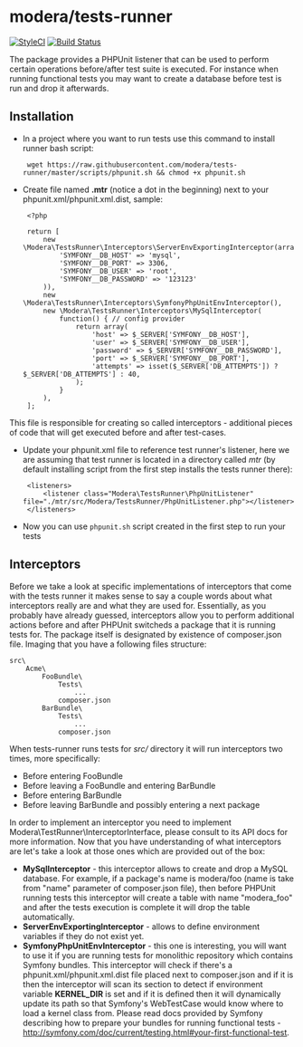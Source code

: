 # modera/tests-runner

[![StyleCI](https://styleci.io/repos/66460721/shield)](https://styleci.io/repos/66460721)
[![Build Status](https://travis-ci.org/modera/tests-runner.svg?branch=master)](https://travis-ci.org/modera/tests-runner)

The package provides a PHPUnit listener that can be used to perform certain operations before/after test suite is 
executed. For instance when running functional tests you may want to create a database before test is run and drop 
it afterwards.

## Installation

 * In a project where you want to run tests use this command to install runner bash script:
 
        wget https://raw.githubusercontent.com/modera/tests-runner/master/scripts/phpunit.sh && chmod +x phpunit.sh

 * Create file named **.mtr** (notice a dot in the beginning) next to your phpunit.xml/phpunit.xml.dist, sample:
 
        <?php
        
        return [
            new \Modera\TestsRunner\Interceptors\ServerEnvExportingInterceptor(array(
                'SYMFONY__DB_HOST' => 'mysql',
                'SYMFONY__DB_PORT' => 3306,
                'SYMFONY__DB_USER' => 'root',
                'SYMFONY__DB_PASSWORD' => '123123'
            )),
            new \Modera\TestsRunner\Interceptors\SymfonyPhpUnitEnvInterceptor(),
            new \Modera\TestsRunner\Interceptors\MySqlInterceptor(
                function() { // config provider
                    return array(
                        'host' => $_SERVER['SYMFONY__DB_HOST'],
                        'user' => $_SERVER['SYMFONY__DB_USER'],
                        'password' => $_SERVER['SYMFONY__DB_PASSWORD'],
                        'port' => $_SERVER['SYMFONY__DB_PORT'],
                        'attempts' => isset($_SERVER['DB_ATTEMPTS']) ? $_SERVER['DB_ATTEMPTS'] : 40,
                    );
                }
            ),
        ];
        
 This file is responsible for creating so called interceptors - additional pieces of code that will get executed before
 and after test-cases.
        
 * Update your phpunit.xml file to reference test runner's listener, here we are assuming that test runner is located
 in a directory called *mtr* (by default installing script from the first step installs the tests runner there):
 
        <listeners>
            <listener class="Modera\TestsRunner\PhpUnitListener" file="./mtr/src/Modera/TestsRunner/PhpUnitListener.php"></listener>
        </listeners>
        
 * Now you can use `phpunit.sh` script created in the first step to run your tests

## Interceptors

Before we take a look at specific implementations of interceptors that come with the tests runner it makes sense to say
a couple words about what interceptors really are and what they are used for. Essentially, as you probably have already
guessed, interceptors allow you to perform additional actions before and after PHPUnit switcheds a package that it is 
running tests for. The package itself is designated by existence of composer.json file. Imaging that you have a following 
files structure:
    
    src\
        Acme\
            FooBundle\
                Tests\
                    ...
                composer.json
            BarBundle\
                Tests\
                    ...
                composer.json
                
When tests-runner runs tests for *src/* directory it will run interceptors two times, more specifically:

 * Before entering FooBundle
 * Before leaving a FooBundle and entering BarBundle
 * Before entering BarBundle
 * Before leaving BarBundle and possibly entering a next package
 
In order to implement an interceptor you need to implement Modera\TestRunner\InterceptorInterface, please consult to 
its API docs for more information. Now that you have understanding of what interceptors are let's take a look at those
ones which are provided out of the box:

 * **MySqlInterceptor** - this interceptor allows to create and drop a MySQL database. For example, if a package's name is
   modera/foo (name is take from "name" parameter of composer.json file), then before PHPUnit running tests this interceptor
   will create a table with name "modera_foo" and after the tests execution is complete it will drop the table automatically.
 * **ServerEnvExportingInterceptor** - allows to define environment variables if they do not exist yet.
 * **SymfonyPhpUnitEnvInterceptor** - this one is interesting, you will want to use it if you are running tests for monolithic
   repository which contains Symfony bundles. This interceptor will check if there's a phpunit.xml/phpunit.xml.dist file
   placed next to composer.json and if it is then the interceptor will scan its <php> section to detect if environment
   variable **KERNEL_DIR** is set and if it is defined then it will dynamically update its path so that Symfony's
   WebTestCase would know where to load a kernel class from. Please read docs provided by Symfony describing how
   to prepare your bundles for running functional tests - http://symfony.com/doc/current/testing.html#your-first-functional-test.
   
 
 